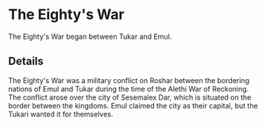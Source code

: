 # The Eighty's War
The Eighty's War began between Tukar and Emul.

## Details
The Eighty's War was a military conflict on Roshar between the bordering nations of Emul and Tukar during the time of the Alethi War of Reckoning. The conflict arose over the city of Sesemalex Dar, which is situated on the border between the kingdoms. Emul claimed the city as their capital, but the Tukari wanted it for themselves.
